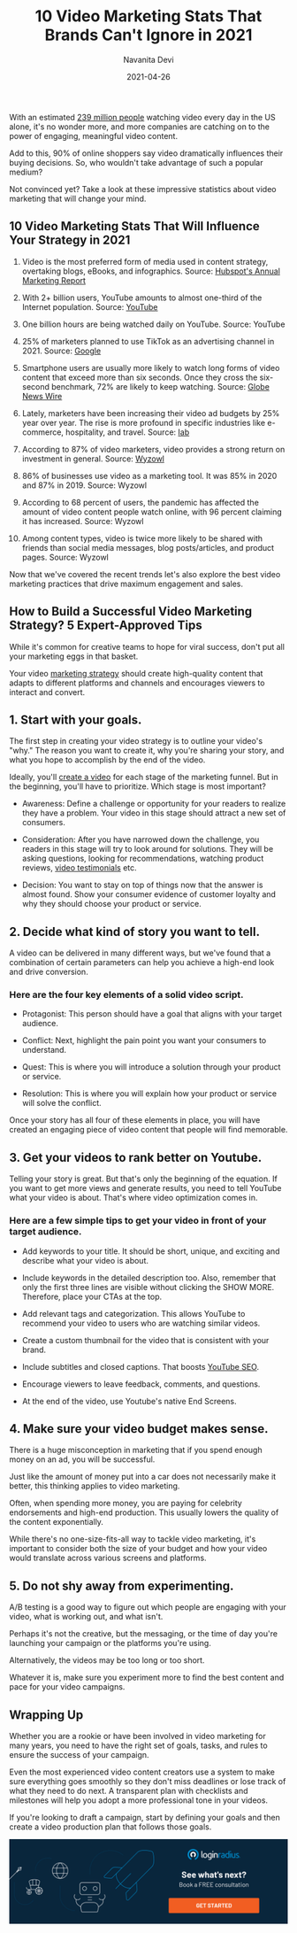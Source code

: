﻿---
type: fuel
title: "10 Video Marketing Stats That Brands Can't Ignore in 2021"
date: "2021-04-26"
coverImage: "video-marketing-loginradius.jpg"
tags: ["loginradius"]
featured: false
author: "Navanita Devi"
description: "Even the most experienced video content creators use a system to make sure everything goes smoothly so they don't miss deadlines or lose track of what they need to do next. A transparent plan with checklists and milestones will help you adopt a more professional tone in your videos."
metadescription: "Here are ten video marketing stats that will influence your strategy in 2021. Learn how to reach your goals and develop strategies that put you ahead of your competitors"
metatitle: "10 Video Marketing Stats That Brands Can't Ignore in 2021"
---

With an estimated [239 million people](https://www.statista.com/topics/1137/online-video/) watching video every day in the US alone, it's no wonder more, and more companies are catching on to the power of engaging, meaningful video content.

Add to this, 90% of online shoppers say video dramatically influences their buying decisions. So, who wouldn't take advantage of such a popular medium?

Not convinced yet? Take a look at these impressive statistics about video marketing that will change your mind.

## 10 Video Marketing Stats That Will Influence Your Strategy in 2021

1. Video is the most preferred form of media used in content strategy, overtaking blogs, eBooks, and infographics. Source: [Hubspot's Annual Marketing Report](https://cdn2.hubspot.net/hubfs/53/tools/state-of-marketing/PDFs/Not%20Another%20State%20of%20Marketing%20Report%20-%20Web%20Version.pdf)

2) With 2+ billion users, YouTube amounts to almost one-third of the Internet population. Source: [YouTube](https://www.youtube.com/intl/en-GB/about/press/)

3. One billion hours are being watched daily on YouTube. Source: YouTube

4) 25% of marketers planned to use TikTok as an advertising channel in 2021. Source: [Google](https://storage.googleapis.com/postclick_prod/2020/11/PDF-2021-TPs-Report_v5.pdf)

5. Smartphone users are usually more likely to watch long forms of video content that exceed more than six seconds. Once they cross the six-second benchmark, 72% are likely to keep watching. Source: [Globe News Wire](https://www.globenewswire.com/news-release/2018/06/06/1517836/0/en/ADYOULIKE-Releases-First-State-of-Native-Video-Report.html)

6) Lately, marketers have been increasing their video ad budgets by 25% year over year. The rise is more profound in specific industries like e-commerce, hospitality, and travel. Source: [Iab](https://www.iab.com/insights/ad-spend-report-2019/)

7. According to 87% of video marketers, video provides a strong return on investment in general. Source: [Wyzowl](https://www.wyzowl.com/state-of-video-marketing-2021-report/)

8) 86% of businesses use video as a marketing tool. It was 85% in 2020 and 87% in 2019. Source: Wyzowl

9. According to 68 percent of users, the pandemic has affected the amount of video content people watch online, with 96 percent claiming it has increased. Source: Wyzowl

10) Among content types, video is twice more likely to be shared with friends than social media messages, blog posts/articles, and product pages. Source: Wyzowl

Now that we've covered the recent trends let's also explore the best video marketing practices that drive maximum engagement and sales.

## How to Build a Successful Video Marketing Strategy? 5 Expert-Approved Tips

While it's common for creative teams to hope for viral success, don't put all your marketing eggs in that basket.

Your video [marketing strategy](https://www.loginradius.com/blog/fuel/2021/04/Top-5-Marketing-Strategies-to-Power-up-Your-Business/) should create high-quality content that adapts to different platforms and channels and encourages viewers to interact and convert.

## 1. Start with your goals.

The first step in creating your video strategy is to outline your video's "why." The reason you want to create it, why you're sharing your story, and what you hope to accomplish by the end of the video.

Ideally, you'll <a href="https://www.visme.co/video-maker/">create a video</a> for each stage of the marketing funnel. But in the beginning, you'll have to prioritize. Which stage is most important?

- Awareness: Define a challenge or opportunity for your readers to realize they have a problem. Your video in this stage should attract a new set of consumers.

- Consideration: After you have narrowed down the challenge, you readers in this stage will try to look around for solutions. They will be asking questions, looking for recommendations, watching product reviews, [video testimonials](https://www.loginradius.com/blog/fuel/2021/04/Why-Video-Testimonials-Are-A-Marketing-Must/) etc.

- Decision: You want to stay on top of things now that the answer is almost found. Show your consumer evidence of customer loyalty and why they should choose your product or service.

## 2. Decide what kind of story you want to tell.

A video can be delivered in many different ways, but we've found that a combination of certain parameters can help you achieve a high-end look and drive conversion.

### Here are the four key elements of a solid video script.

- Protagonist: This person should have a goal that aligns with your target audience.

- Conflict: Next, highlight the pain point you want your consumers to understand.

- Quest: This is where you will introduce a solution through your product or service.

- Resolution: This is where you will explain how your product or service will solve the conflict.

Once your story has all four of these elements in place, you will have created an engaging piece of video content that people will find memorable.

## 3. Get your videos to rank better on Youtube.

Telling your story is great. But that's only the beginning of the equation. If you want to get more views and generate results, you need to tell YouTube what your video is about. That's where video optimization comes in.

### Here are a few simple tips to get your video in front of your target audience.

- Add keywords to your title. It should be short, unique, and exciting and describe what your video is about.

- Include keywords in the detailed description too. Also, remember that only the first three lines are visible without clicking the SHOW MORE. Therefore, place your CTAs at the top.

- Add relevant tags and categorization. This allows YouTube to recommend your video to users who are watching similar videos.

- Create a custom thumbnail for the video that is consistent with your brand.

- Include subtitles and closed captions. That boosts [YouTube SEO](https://www.loginradius.com/blog/fuel/2017/07/youtube-views-marketing/).

- Encourage viewers to leave feedback, comments, and questions.

- At the end of the video, use Youtube's native End Screens.

## 4. Make sure your video budget makes sense.

There is a huge misconception in marketing that if you spend enough money on an ad, you will be successful.

Just like the amount of money put into a car does not necessarily make it better, this thinking applies to video marketing.

Often, when spending more money, you are paying for celebrity endorsements and high-end production. This usually lowers the quality of the content exponentially.

While there's no one-size-fits-all way to tackle video marketing, it's important to consider both the size of your budget and how your video would translate across various screens and platforms.

## 5. Do not shy away from experimenting.

A/B testing is a good way to figure out which people are engaging with your video, what is working out, and what isn't.

Perhaps it's not the creative, but the messaging, or the time of day you're launching your campaign or the platforms you're using.

Alternatively, the videos may be too long or too short.

Whatever it is, make sure you experiment more to find the best content and pace for your video campaigns.

## Wrapping Up

Whether you are a rookie or have been involved in video marketing for many years, you need to have the right set of goals, tasks, and rules to ensure the success of your campaign.

Even the most experienced video content creators use a system to make sure everything goes smoothly so they don't miss deadlines or lose track of what they need to do next. A transparent plan with checklists and milestones will help you adopt a more professional tone in your videos.

If you're looking to draft a campaign, start by defining your goals and then create a video production plan that follows those goals.

[![book-a-demo-Consultation](book-a-demo.png)](https://www.loginradius.com/book-a-demo/)
